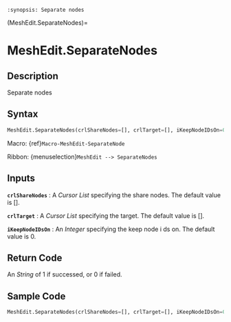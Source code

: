 ```{module} MeshEdit.SeparateNodes()
:synopsis: Separate nodes
```

(MeshEdit.SeparateNodes)=

# MeshEdit.SeparateNodes

## Description

Separate nodes

## Syntax

```python
MeshEdit.SeparateNodes(crlShareNodes=[], crlTarget=[], iKeepNodeIDsOn=0)
```

Macro: {ref}`Macro-MeshEdit-SeparateNode`

Ribbon: {menuselection}`MeshEdit --> SeparateNodes`

## Inputs

**`crlShareNodes`**
: A _Cursor List_ specifying the share nodes. The default value is [].

**`crlTarget`**
: A _Cursor List_ specifying the target. The default value is [].

**`iKeepNodeIDsOn`**
: An _Integer_ specifying the keep node i ds on. The default value is 0.

## Return Code

An _String_ of 1 if successed, or 0 if failed.

## Sample Code

```python
MeshEdit.SeparateNodes(crlShareNodes=[], crlTarget=[], iKeepNodeIDsOn=0)
```
